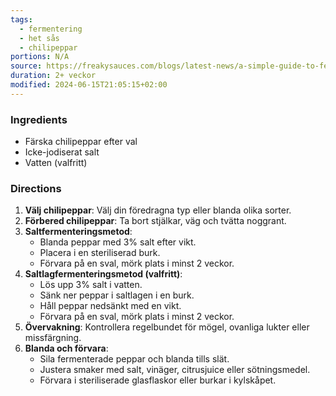```yaml
---
tags:
  - fermentering
  - het sås
  - chilipeppar
portions: N/A
source: https://freakysauces.com/blogs/latest-news/a-simple-guide-to-fermenting-chili-peppers-for-delicious-hot-sauce
duration: 2+ veckor
modified: 2024-06-15T21:05:15+02:00
---
```


### Ingredients
- Färska chilipeppar efter val
- Icke-jodiserat salt
- Vatten (valfritt)

### Directions

1. **Välj chilipeppar**: Välj din föredragna typ eller blanda olika sorter.
2. **Förbered chilipeppar**: Ta bort stjälkar, väg och tvätta noggrant.
3. **Saltfermenteringsmetod**:
   - Blanda peppar med 3% salt efter vikt.
   - Placera i en steriliserad burk.
   - Förvara på en sval, mörk plats i minst 2 veckor.
4. **Saltlagfermenteringsmetod (valfritt)**:
   - Lös upp 3% salt i vatten.
   - Sänk ner peppar i saltlagen i en burk.
   - Håll peppar nedsänkt med en vikt.
   - Förvara på en sval, mörk plats i minst 2 veckor.
5. **Övervakning**: Kontrollera regelbundet för mögel, ovanliga lukter eller missfärgning.
6. **Blanda och förvara**:
   - Sila fermenterade peppar och blanda tills slät.
   - Justera smaker med salt, vinäger, citrusjuice eller sötningsmedel.
   - Förvara i steriliserade glasflaskor eller burkar i kylskåpet.
